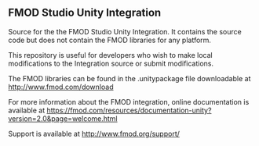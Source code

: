 FMOD Studio Unity Integration
---------------------------
Source for the the FMOD Studio Unity Integration.  It contains the source code but does
not contain the FMOD libraries for any platform.

This repository is useful for developers who wish to make local modifications to the 
Integration source or submit modifications.

The FMOD libraries can be found in the .unitypackage file downloadable at http://www.fmod.com/download

For more information about the FMOD integration, online documentation is available at
https://fmod.com/resources/documentation-unity?version=2.0&page=welcome.html

Support is available at http://www.fmod.org/support/
